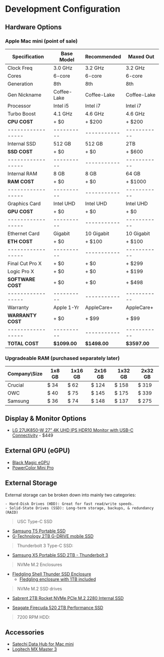 # Development Configuration

## Hardware Options

### Apple Mac mini (point of sale)

Specification     | Base Model | Recommended | Maxed Out
----------------- | ---------- | ----------- | ---------
Clock Freq        | 3.0 GHz    | 3.2 GHz     | 3.2 GHz
Cores             | 6-core     | 6-core      | 6-core
Generation        | 8th        | 8th         | 8th
Gen Nickname      | Coffee-Lake| Coffee-Lake | Coffee-Lake
Processor         | Intel i5   | Intel i7    | Intel i7
Turbo Boost       | 4.1 GHz    | 4.6 GHz     | 4.6 GHz
**CPU COST**      | + $0       | + $200      | + $200
----------------- | ---------- | ----------- | -----------
Internal SSD      | 512 GB     | 512 GB      | 2TB
**SSD COST**      | + $0       | + $0        | + $600
----------------- | ---------- | ----------- | -----------
Internal RAM      | 8 GB       | 8 GB        | 64 GB
**RAM COST**      | + $0       | + $0        | + $1000
----------------- | ---------- | ----------- | -----------
Graphics Card     | Intel UHD  | Intel UHD   | Intel UHD
**GPU COST**      | + $0       | + $0        | + $0
----------------- | ---------- | ----------- | -----------
Ethernet Card     | Gigabit    | 10 Gigabit  | 10 Gigabit
**ETH COST**      | + $0       | + $100      | + $100
----------------- | ---------- | ----------- | -----------
Final Cut Pro X   | + $0       | + $0        | + $299
Logic Pro X       | + $0       | + $0        | + $199
**SOFTWARE COST** | + $0       | + $0        | + $498
----------------- | ---------- | ----------- | -----------
Warranty          | Apple 1-Yr | AppleCare+  | AppleCare+
**WARRANTY COST** | + $0       | + $99       | + $99
----------------- | ---------- | ----------- | -----------
**TOTAL COST**    |**$1099.00**|**$1498.00** |**$3597.00**

### Upgradeable RAM (purchased separately later)

Company\Size | 1x8 GB | 1x16 GB | 2x16 GB | 1x32 GB | 2x32 GB
------------ | ------ | ------  | ------- | ------- | ------- 
Crucial      | $ 34   | $ 62    | $ 124   | $ 158   | $ 319
OWC          | $ 40   | $ 75    | $ 145   | $ 175   | $ 339
Samsung      | $ 36   | $ 74    | $ 148   | $ 137   | $ 275

## Display & Monitor Options

- [LG 27UK850-W 27” 4K UHD IPS HDR10 Monitor with USB-C Connectivity](https://www.amazon.com/gp/product/B078GVTD9N/ref=ox_sc_act_title_5?smid=ATVPDKIKX0DER&psc=1) - $449

## External GPU (eGPU)

- [Black Magic eGPU](https://www.apple.com/shop/product/HM8Y2VC/A/blackmagic-egpu)
- [PowerColor Mini Pro](https://www.amazon.com/PowerColor-Mini-RX570-eGPU-Thunderbolt3/dp/B07Q4R7GZR)

## External Storage

External storage can be broken down into mainly two categories:
    
    - Hard-Disk Drives (HDD): Great for fast read/write speeds.
    - Solid-State Drives (SSD): Long-term storage, backups, & redundancy (RAID)

> USC Type-C SSD
- [Samsung T5 Portable SSD](https://www.amazon.com/Samsung-T5-Portable-SSD-MU-PA2T0B/dp/B073H4GPLQ/ref=sr_1_4?dchild=1&keywords=samsung+thunderbolt+3+ssd&qid=1590624310&s=electronics&sr=1-4)
- [G-Technology 2TB G-DRIVE mobile SSD](https://www.amazon.com/G-Technology-0G06054-G-Drive-Portable-Storage/dp/B0765LJWFZ/ref=sr_1_2?dchild=1&keywords=G-Technology-0G06054-G-Drive-Portable-Storage&qid=1590624942&sr=8-2)

> Thunderbolt 3 Type-C SSD:
- [Samsung X5 Portable SSD 2TB - Thunderbolt 3](https://www.amazon.com/dp/B07GBTY82P?ref=emc_p_m_9_b&th=1)

> NVMe M.2 Enclosures
- [Fledgling Shell Thunder SSD Enclosure](https://www.amazon.com/Shell-Thunder-Enclosure-Only-Fledging/dp/B07QY9V2KM/ref=sr_1_1_sspa?dchild=1&keywords=thunderbolt+3+nvme+m.2+enclosure&qid=1590625546&s=electronics&sr=1-1-spons&psc=1&spLa=ZW5jcnlwdGVkUXVhbGlmaWVyPUFPRTlNTUY0UEpSMFImZW5jcnlwdGVkSWQ9QTAyMzYyNTcxOTJBRVpIUlVCTFdBJmVuY3J5cHRlZEFkSWQ9QTEwNDA4MDJCWkZCNkhaNTZMN1Amd2lkZ2V0TmFtZT1zcF9hdGYmYWN0aW9uPWNsaWNrUmVkaXJlY3QmZG9Ob3RMb2dDbGljaz10cnVl)
    - [Fledgling enclosure with 1TB included](https://www.amazon.com/Shell-Thunder-Enclosure-Only-Fledging/dp/B07QZCXBT2/ref=sr_1_1_sspa?dchild=1&keywords=thunderbolt%2B3%2Bnvme%2Bm.2%2Benclosure&qid=1590625546&s=electronics&sr=1-1-spons&spLa=ZW5jcnlwdGVkUXVhbGlmaWVyPUFPRTlNTUY0UEpSMFImZW5jcnlwdGVkSWQ9QTAyMzYyNTcxOTJBRVpIUlVCTFdBJmVuY3J5cHRlZEFkSWQ9QTEwNDA4MDJCWkZCNkhaNTZMN1Amd2lkZ2V0TmFtZT1zcF9hdGYmYWN0aW9uPWNsaWNrUmVkaXJlY3QmZG9Ob3RMb2dDbGljaz10cnVl&th=1)

> NVMe M.2 SSD drives

- [Sabrent 2TB Rocket NVMe PCIe M.2 2280 Internal SSD](https://www.amazon.com/dp/B07MTQTNVR/ref=twister_B085GG5QDR?_encoding=UTF8&th=1)

- [Seagate Firecuda 520 2TB Performance SSD](https://www.amazon.com/dp/B07ZPRPFQY?ref=dacx_dp_5142254750401_6381179620901&aaxitk=wIJLwfqBF2w1o-AuivOxZw&th=1)



> 7200 RPM HDD:


## Accessories

- [Satechi Data Hub for Mac mini](https://www.amazon.com/gp/product/B07YSWZNNW/ref=ox_sc_act_title_3?smid=A35D5ON3677H9N&psc=1)
- [Logitech MX Master 3]() 
